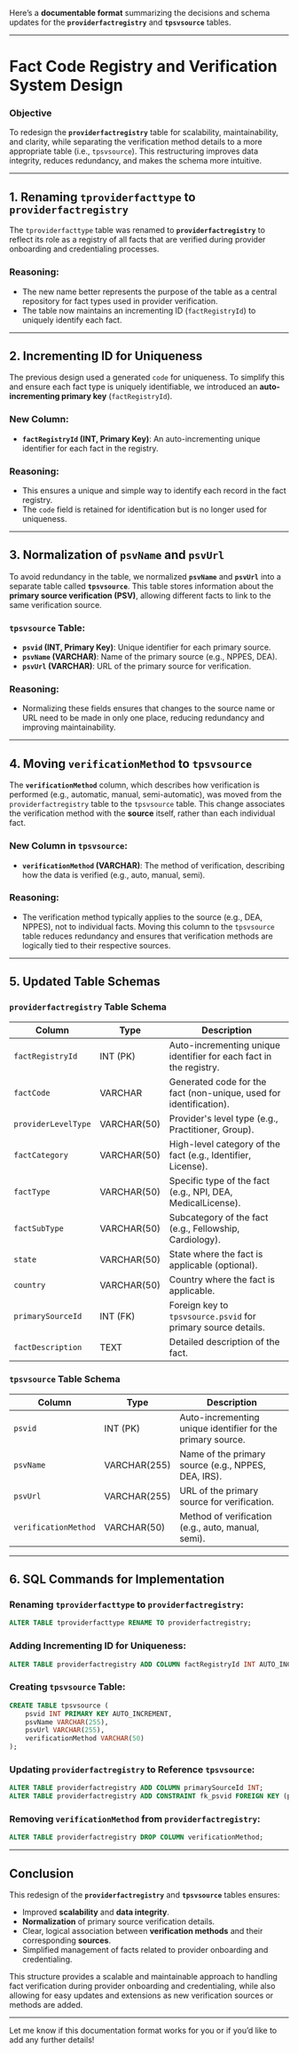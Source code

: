 Here’s a **documentable format** summarizing the decisions and schema updates for the **`providerfactregistry`** and **`tpsvsource`** tables.

---

# **Fact Code Registry and Verification System Design**

### **Objective**
To redesign the **`providerfactregistry`** table for scalability, maintainability, and clarity, while separating the verification method details to a more appropriate table (i.e., `tpsvsource`). This restructuring improves data integrity, reduces redundancy, and makes the schema more intuitive.

---

## **1. Renaming `tproviderfacttype` to `providerfactregistry`**
The `tproviderfacttype` table was renamed to **`providerfactregistry`** to reflect its role as a registry of all facts that are verified during provider onboarding and credentialing processes. 

### **Reasoning**:
- The new name better represents the purpose of the table as a central repository for fact types used in provider verification.
- The table now maintains an incrementing ID (`factRegistryId`) to uniquely identify each fact.

---

## **2. Incrementing ID for Uniqueness**
The previous design used a generated `code` for uniqueness. To simplify this and ensure each fact type is uniquely identifiable, we introduced an **auto-incrementing primary key** (`factRegistryId`).

### **New Column**: 
- **`factRegistryId` (INT, Primary Key)**: An auto-incrementing unique identifier for each fact in the registry.

### **Reasoning**:
- This ensures a unique and simple way to identify each record in the fact registry.
- The `code` field is retained for identification but is no longer used for uniqueness.

---

## **3. Normalization of `psvName` and `psvUrl`**
To avoid redundancy in the table, we normalized **`psvName`** and **`psvUrl`** into a separate table called **`tpsvsource`**. This table stores information about the **primary source verification (PSV)**, allowing different facts to link to the same verification source.

### **`tpsvsource` Table**:
- **`psvid` (INT, Primary Key)**: Unique identifier for each primary source.
- **`psvName` (VARCHAR)**: Name of the primary source (e.g., NPPES, DEA).
- **`psvUrl` (VARCHAR)**: URL of the primary source for verification.

### **Reasoning**:
- Normalizing these fields ensures that changes to the source name or URL need to be made in only one place, reducing redundancy and improving maintainability.

---

## **4. Moving `verificationMethod` to `tpsvsource`**
The **`verificationMethod`** column, which describes how verification is performed (e.g., automatic, manual, semi-automatic), was moved from the `providerfactregistry` table to the `tpsvsource` table. This change associates the verification method with the **source** itself, rather than each individual fact.

### **New Column in `tpsvsource`**:
- **`verificationMethod` (VARCHAR)**: The method of verification, describing how the data is verified (e.g., auto, manual, semi).

### **Reasoning**:
- The verification method typically applies to the source (e.g., DEA, NPPES), not to individual facts. Moving this column to the `tpsvsource` table reduces redundancy and ensures that verification methods are logically tied to their respective sources.

---

## **5. Updated Table Schemas**

### **`providerfactregistry` Table Schema**

| Column                   | Type        | Description                                                      |
|---------------------------|-------------|------------------------------------------------------------------|
| `factRegistryId`          | INT (PK)    | Auto-incrementing unique identifier for each fact in the registry.|
| `factCode`                | VARCHAR     | Generated code for the fact (non-unique, used for identification).|
| `providerLevelType`       | VARCHAR(50) | Provider's level type (e.g., Practitioner, Group).                |
| `factCategory`            | VARCHAR(50) | High-level category of the fact (e.g., Identifier, License).      |
| `factType`                | VARCHAR(50) | Specific type of the fact (e.g., NPI, DEA, MedicalLicense).       |
| `factSubType`             | VARCHAR(50) | Subcategory of the fact (e.g., Fellowship, Cardiology).           |
| `state`                   | VARCHAR(50) | State where the fact is applicable (optional).                    |
| `country`                 | VARCHAR(50) | Country where the fact is applicable.                             |
| `primarySourceId`         | INT (FK)    | Foreign key to `tpsvsource.psvid` for primary source details.     |
| `factDescription`         | TEXT        | Detailed description of the fact.                                 |

### **`tpsvsource` Table Schema**

| Column                   | Type        | Description                                                      |
|---------------------------|-------------|------------------------------------------------------------------|
| `psvid`                   | INT (PK)    | Auto-incrementing unique identifier for the primary source.       |
| `psvName`                 | VARCHAR(255)| Name of the primary source (e.g., NPPES, DEA, IRS).               |
| `psvUrl`                  | VARCHAR(255)| URL of the primary source for verification.                       |
| `verificationMethod`      | VARCHAR(50) | Method of verification (e.g., auto, manual, semi).                |

---

## **6. SQL Commands for Implementation**

### **Renaming `tproviderfacttype` to `providerfactregistry`**:
```sql
ALTER TABLE tproviderfacttype RENAME TO providerfactregistry;
```

### **Adding Incrementing ID for Uniqueness**:
```sql
ALTER TABLE providerfactregistry ADD COLUMN factRegistryId INT AUTO_INCREMENT PRIMARY KEY;
```

### **Creating `tpsvsource` Table**:
```sql
CREATE TABLE tpsvsource (
    psvid INT PRIMARY KEY AUTO_INCREMENT,
    psvName VARCHAR(255),
    psvUrl VARCHAR(255),
    verificationMethod VARCHAR(50)
);
```

### **Updating `providerfactregistry` to Reference `tpsvsource`**:
```sql
ALTER TABLE providerfactregistry ADD COLUMN primarySourceId INT;
ALTER TABLE providerfactregistry ADD CONSTRAINT fk_psvid FOREIGN KEY (primarySourceId) REFERENCES tpsvsource(psvid);
```

### **Removing `verificationMethod` from `providerfactregistry`**:
```sql
ALTER TABLE providerfactregistry DROP COLUMN verificationMethod;
```

---

## **Conclusion**
This redesign of the **`providerfactregistry`** and **`tpsvsource`** tables ensures:
- Improved **scalability** and **data integrity**.
- **Normalization** of primary source verification details.
- Clear, logical association between **verification methods** and their corresponding **sources**.
- Simplified management of facts related to provider onboarding and credentialing.

This structure provides a scalable and maintainable approach to handling fact verification during provider onboarding and credentialing, while also allowing for easy updates and extensions as new verification sources or methods are added.

---

Let me know if this documentation format works for you or if you’d like to add any further details!